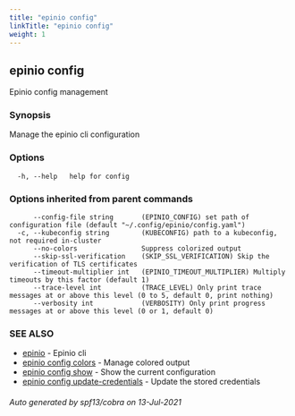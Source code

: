 ```yaml
---
title: "epinio config"
linkTitle: "epinio config"
weight: 1
---
```

## epinio config

Epinio config management

### Synopsis

Manage the epinio cli configuration

### Options

```
  -h, --help   help for config
```

### Options inherited from parent commands

```
      --config-file string       (EPINIO_CONFIG) set path of configuration file (default "~/.config/epinio/config.yaml")
  -c, --kubeconfig string        (KUBECONFIG) path to a kubeconfig, not required in-cluster
      --no-colors                Suppress colorized output
      --skip-ssl-verification    (SKIP_SSL_VERIFICATION) Skip the verification of TLS certificates
      --timeout-multiplier int   (EPINIO_TIMEOUT_MULTIPLIER) Multiply timeouts by this factor (default 1)
      --trace-level int          (TRACE_LEVEL) Only print trace messages at or above this level (0 to 5, default 0, print nothing)
      --verbosity int            (VERBOSITY) Only print progress messages at or above this level (0 or 1, default 0)
```

### SEE ALSO

* [epinio](../epinio)	 - Epinio cli
* [epinio config colors](../epinio_config_colors)	 - Manage colored output
* [epinio config show](../epinio_config_show)	 - Show the current configuration
* [epinio config update-credentials](../epinio_config_update-credentials)	 - Update the stored credentials

###### Auto generated by spf13/cobra on 13-Jul-2021

